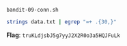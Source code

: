 `bandit-09-conn.sh`
```bash
strings data.txt | egrep "=+ .{30,}"
```
**Flag**: `truKLdjsbJ5g7yyJ2X2R0o3a5HQJFuLk`